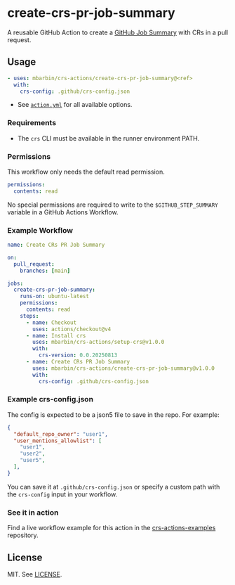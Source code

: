 # create-crs-pr-job-summary

A reusable GitHub Action to create a [GitHub Job Summary](https://github.blog/news-insights/product-news/supercharging-github-actions-with-job-summaries/) with CRs in a pull request.

## Usage

```yaml
- uses: mbarbin/crs-actions/create-crs-pr-job-summary@<ref>
  with:
    crs-config: .github/crs-config.json
```

- See [`action.yml`](./action.yml) for all available options.

### Requirements

- The `crs` CLI must be available in the runner environment PATH.

### Permissions

This workflow only needs the default read permission.

```yaml
permissions:
  contents: read
```

No special permissions are required to write to the `$GITHUB_STEP_SUMMARY` variable in a GitHub Actions Workflow.

### Example Workflow

```yaml
name: Create CRs PR Job Summary

on:
  pull_request:
    branches: [main]

jobs:
  create-crs-pr-job-summary:
    runs-on: ubuntu-latest
    permissions:
      contents: read
    steps:
      - name: Checkout
        uses: actions/checkout@v4
      - name: Install crs
        uses: mbarbin/crs-actions/setup-crs@v1.0.0
        with:
          crs-version: 0.0.20250813
      - name: Create CRs PR Job Summary
        uses: mbarbin/crs-actions/create-crs-pr-job-summary@v1.0.0
        with:
          crs-config: .github/crs-config.json
```

### Example crs-config.json

The config is expected to be a json5 file to save in the repo. For example:

```json
{
  "default_repo_owner": "user1",
  "user_mentions_allowlist": [
    "user1",
    "user2",
    "user5",
  ],
}
```

You can save it at `.github/crs-config.json` or specify a custom path with the `crs-config` input in your workflow.

### See it in action

Find a live workflow example for this action in the [crs-actions-examples](https://github.com/mbarbin/crs-actions-examples) repository.

## License

MIT. See [LICENSE](../LICENSE).
